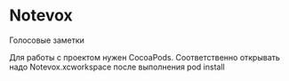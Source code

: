 # Notevox
Голосовые заметки

Для работы с проектом нужен CocoaPods. Соответственно открывать надо Notevox.xcworkspace после выполнения pod install
